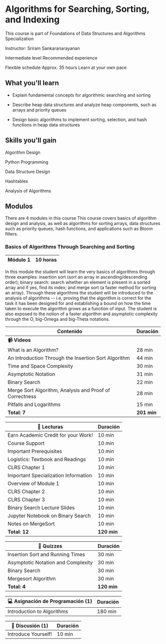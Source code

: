 # Algorithms for Searching, Sorting, and Indexing
This course is part of Foundations of Data Structures and Algorithms Specialization

Instructor: Sriram Sankaranarayanan

Intermediate level
Recommended experience

Flexible schedule
Approx. 35 hours
Learn at your own pace

## What you'll learn

- Explain fundamental concepts for algorithmic searching and sorting

- Describe heap data structures and analyze heap components, such as arrays and priority queues

- Design basic algorithms to implement sorting, selection, and hash functions in heap data structures

## Skills you'll gain

Algorithm Design

Python Programming

Data Structure Design

Hashtables

Analysis of Algorithms

## Modulos

There are 4 modules in this course
This course covers basics of algorithm design and analysis, as well as algorithms for sorting arrays, data structures such as priority queues, hash functions, and applications such as Bloom filters.

### Basics of Algorithms Through Searching and Sorting

|Módulo 1  |10 horas|
|---|---|

In this module the student will learn the very basics of algorithms through three examples: insertion sort (sort an array in ascending/descending order); binary search: search whether an element is present in a sorted array and if yes, find its index; and merge sort (a faster method for sorting an array). Through these algorithms the student will be introduced to the analysis of algorithms -- i.e, proving that the algorithm is correct for the task it has been designed for and establishing a bound on how the time taken to execute the algorithm grows as a function of input. The student is also exposed to the notion of a faster algorithm and asymptotic complexity through the O, big-Omega and big-Theta notations.

| **Contenido**  | **Duración** |
|----------------|--------------|
| **📹 Videos**  |              |   
| What is an Algorithm?  | 28 min |
| An Introduction Through the Insertion Sort Algorithm | 44 min | 
| Time and Space Complexity  | 30 min | 
| Asymptotic Notation | 31 min |
| Binary Search | 22 min |
| Merge Sort Algorithm, Analysis and Proof of Correctness | 28 min |
| Pitfalls and Logarithms | 15 min |
| **Total: 7** | **201 min** |

| **📖 Lecturas** | **Duración** |    
|-----------------|--------------|
| Earn Academic Credit for your Work! | 10 min |
| Course Support | 10 min |
| Important Prerequisites | 10 min |
| Logistics: Textbook and Readings | 10 min | 
| CLRS Chapter 1 | 10 min |
| Important Specialization Information | 10 min |
| Overview of Module 1 | 10 min |
| CLRS Chapter 2 | 10 min |
| CLRS Chapter 3 | 10 min |
| Binary Search Lecture Slides | 10 min | 
| Jupyter Notebook on Binary Search | 10 min |
| Notes on MergeSort | 10 min |
| **Total: 12** | **120 min** |

| **📝 Quizzes** | **Duración** |   
|----------------|--------------|
| Insertion Sort and Running Times | 30 min |
| Asymptotic Notation and Complexity | 30 min | 
| Binary Search | 30 min |
| Mergesort Algorithm | 30 min |       
| **Total: 4** | **120 min** |

| **💻 Asignación de Programación (1)** | **Duración** |
|---------------------------------------|--------------|
| Introduction to Algorithms | 180 min |

| **💬 Discusión (1)** | **Duración** |
|----------------------|--------------|
| Introduce Yourself! | 10 min |


